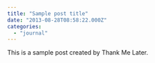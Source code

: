 ```yaml
---
title: "Sample post title"
date: "2013-08-28T08:58:22.000Z"
categories: 
  - "journal"
---
```


This is a sample post created by Thank Me Later.
